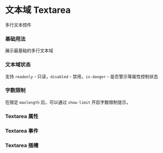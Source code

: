 <script setup lang="ts">
  import props from "../example/textarea/props.ts";
  import events from "../example/textarea/events.ts";
  import slots from "../example/input/slots.ts";
</script>

# 文本域 Textarea

多行文本控件

### 基础用法

展示最基础的多行文本域
<demo-block src="example/textarea/basic"></demo-block>

### 文本域状态

支持 `readonly` - 只读，`disabled` - 禁用，`is-danger` - 是否警示等属性控制状态
<demo-block src="example/textarea/status"></demo-block>

### 字数限制

在限定 `maxlength` 后，可以通过 `show-limit` 开启字数限制提示。
<demo-block src="example/textarea/limit"></demo-block>

### Textarea 属性

<table-block type="props" :data="props"></table-block>

### Textarea 事件

<table-block type="events" :data="events"></table-block>

### Textarea 插槽

<table-block type="slots" :data="slots"></table-block>